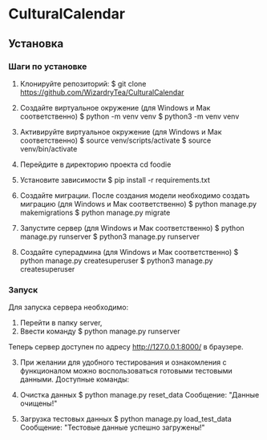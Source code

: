 # CulturalCalendar

## Установка

### Шаги по установке

1. Клонируйте репозиторий:
$ git clone https://github.com/WizardryTea/CulturalCalendar

2. Создайте виртуальное окружение (для Windows и Мак соответственно)
$  python -m venv venv
$  python3 -m venv venv

3. Активируйте виртуальное окружение (для Windows и Мак соответственно)
$  source venv/scripts/activate
$  source venv/bin/activate

4. Перейдите в директорию проекта
cd foodie

5. Установите зависимости
$  pip install -r requirements.txt

6. Создайте миграции. После создания модели необходимо создать миграцию (для Windows и Мак соответственно)
$ python manage.py makemigrations
$ python manage.py migrate

7. Запустите сервер (для Windows и Мак соответственно)
$ python manage.py runserver
$ python3 manage.py runserver

8. Создайте суперадмина (для Windows и Мак соответственно)
$  python manage.py createsuperuser
$  python3 manage.py createsuperuser

### Запуск

Для запуска сервера необходимо:
1. Перейти в папку server,
2. Ввести команду
$ python manage.py runserver

Теперь сервер доступен по адресу http://127.0.0.1:8000/ в браузере.

3. При желании для удобного тестирования и ознакомления с функционалом можно воспользоваться готовыми тестовыми данными. Доступные команды:

1. Очистка данных
$ python manage.py reset_data
Сообщение: "Данные очищены!"

2. Загрузка тестовых данных
$ python manage.py load_test_data
Сообщение: "Тестовые данные успешно загружены!"